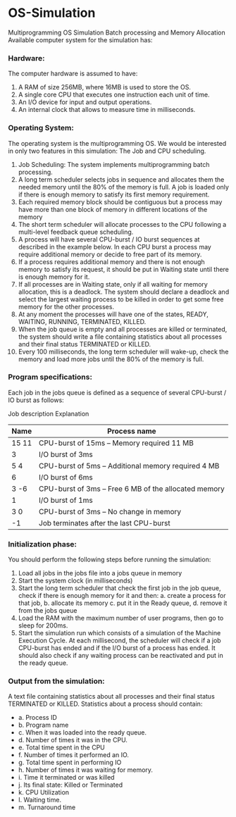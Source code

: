 # OS-Simulation
Multiprogramming OS Simulation Batch processing and Memory Allocation
Available computer system for the simulation has:
### Hardware:
The computer hardware is assumed to have:
1. A RAM of size 256MB, where 16MB is used to store the OS.
2. A single core CPU that executes one instruction each unit of time.
3. An I/O device for input and output operations.
4. An internal clock that allows to measure time in milliseconds.
### Operating System:
The operating system is the multiprogramming OS. We would be interested in only two
features in this simulation: The Job and CPU scheduling.
1. Job Scheduling: The system implements multiprogramming batch processing.
2. A long term scheduler selects jobs in sequence and allocates them the needed
memory until the 80% of the memory is full. A job is loaded only if there is enough
memory to satisfy its first memory requirement.
3. Each required memory block should be contiguous but a process may have more than
one block of memory in different locations of the memory
4. The short term scheduler will allocate processes to the CPU following a multi-level
feedback queue scheduling.
5. A process will have several CPU-burst / IO burst sequences at described in the
example below. In each CPU burst a process may require additional memory or
decide to free part of its memory.
6. If a process requires additional memory and there is not enough memory to satisfy its
request, it should be put in Waiting state until there is enough memory for it.
7. If all processes are in Waiting state, only if all waiting for memory allocation, this is a
deadlock. The system should declare a deadlock and select the largest waiting process
to be killed in order to get some free memory for the other processes.
8. At any moment the processes will have one of the states, READY, WAITING,
RUNNING, TERMINATED, KILLED.
9. When the job queue is empty and all processes are killed or terminated, the system
should write a file containing statistics about all processes and their final status
TERMINATED or KILLED.
10. Every 100 milliseconds, the long term scheduler will wake-up, check the memory and
load more jobs until the 80% of the memory is full.

### Program specifications:

Each job in the jobs queue is defined as a sequence of several CPU-burst / IO burst as follows:

Job description Explanation

     
| Name  | Process name |
| ------------- | ------------- |
| 15 11  | CPU-burst of 15ms – Memory required 11 MB  |
| 3  | I/O burst of 3ms  |
| 5 4  | CPU-burst of 5ms – Additional memory required 4 MB  |
| 6  | I/O burst of 6ms  |
| 3 -6   | CPU-burst of 3ms – Free 6 MB of the allocated memory  |
| 1  | I/O burst of 1ms  |
| 3 0  | CPU-burst of 3ms – No change in memory  |
| -1  | Job terminates after the last CPU-burst  |

### Initialization phase:
You should perform the following steps before running the simulation:
1. Load all jobs in the jobs file into a jobs queue in memory
2. Start the system clock (in milliseconds)
3. Start the long term scheduler that check the first job in the job queue, check if there is
enough memory for it and then:
a. create a process for that job,
b. allocate its memory
c. put it in the Ready queue,
d. remove it from the jobs queue
4. Load the RAM with the maximum number of user programs, then go to sleep for
200ms.
5. Start the simulation run which consists of a simulation of the Machine Execution
Cycle. At each millisecond, the scheduler will check if a job CPU-burst has ended 
and if the I/O burst of a process has ended. It should also check if any waiting process
can be reactivated and put in the ready queue.

### Output from the simulation:

A text file containing statistics about all processes and their final status TERMINATED or KILLED. Statistics about a process should contain:
*  a. Process ID
*  b. Program name
*  c. When it was loaded into the ready queue.
*  d. Number of times it was in the CPU.
*  e. Total time spent in the CPU
*  f. Number of times it performed an IO.
*  g. Total time spent in performing IO
*  h. Number of times it was waiting for memory.
*  i. Time it terminated or was killed
*  j. Its final state: Killed or Terminated
*  k. CPU Utilization
*  l. Waiting time.
*  m. Turnaround time
